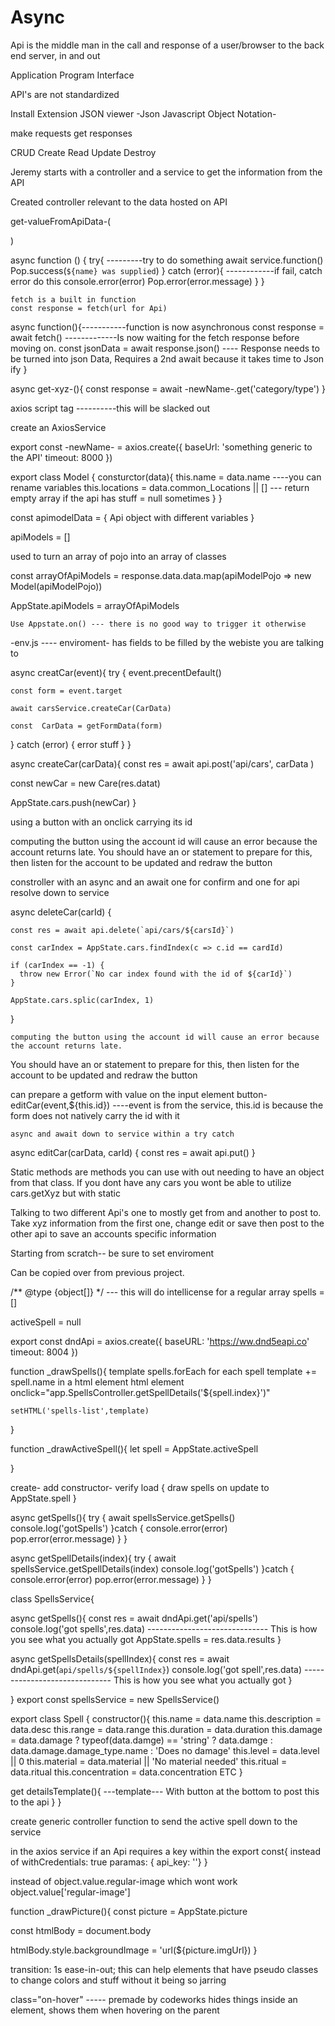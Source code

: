 # Async

Api is the middle man in the call and response of a user/browser to the back end server, in and out

Application Program Interface

API's are not standardized

<!-- NOTE -->
Install Extension JSON viewer
  -Json Javascript Object Notation-

make requests get responses

CRUD
Create Read Update Destroy 

Jeremy starts with a controller and a service to get the information from the API

Created controller relevant to the data hosted on API

<!-- NOTE Naming convention -->
  get-valueFromApiData-(

  )

  <!-- NOTE try catch -->
  async function () {
      try{  ---------try to do something
        await service.function()
        Pop.success(`${name} was supplied`)
    } catch (error){ ------------if fail, catch error do this
        console.error(error)
        Pop.error(error.message)
    }
  }

<!-- NOTE Fetch -->
    fetch is a built in function
    const response = fetch(url for Api)

<!-- STUB hard way -->
<!-- NOTE async get-->
async function(){-----------function is now asynchronous
  const response = await fetch() -------------Is now waiting for the fetch response before moving on.
  const jsonData = await response.json() ---- Response needs to be turned into json Data, Requires a 2nd await because it takes time to Json ify
}

<!-- STUB easy way-->
<!-- NOTE axios service -->

async get-xyz-(){
  const response = await -newName-.get('category/type')
}

axios script tag ----------this will be slacked out

create an AxiosService

export const -newName- = axios.create({
    baseUrl: 'something generic to the API'
    timeout: 8000
})


<!-- LOG the response from the Api every time -->

<!-- NOTE model -->
export class Model {
  consturctor(data){
    this.name = data.name
    ----you can rename variables
    this.locations = data.common_Locations || [] --- return empty array if the api has stuff = null sometimes
  }
}

const apimodelData = {
  Api object with different variables
}

<!-- NOTE AppState -->
apiModels = []


<!-- NOTE map -->

used to turn an array of pojo into an array of classes

const arrayOfApiModels = response.data.data.map(apiModelPojo => new Model(apiModelPojo))

AppState.apiModels = arrayOfApiModels

<!-- NOTE draw function with several awaits -->
    Use Appstate.on() --- there is no good way to trigger it otherwise


<!-- SECTION MVC Auth -->
-env.js ---- enviroment-
has fields to be filled by the webiste you are talking to 

<!-- NOTE Post -->
<!-- creating post -->

<!-- Controller -->
async creatCar(event){
  try {
    event.precentDefault()

    const form = event.target

    await carsService.createCar(CarData)

    const  CarData = getFormData(form)
  } catch (error) {
      error stuff
  }
}
<!-- Service -->
async createCar(carData){
  const res = await api.post('api/cars', carData )

  const newCar = new Care(res.datat)

  AppState.cars.push(newCar)
}

  <!-- NOTE Delete -->
  <!-- delete -->
  using a button with an onclick carrying its id

  computing the button using the account id will cause an error because the account returns late.
  You should have an or statement to prepare for this, then listen for the account to be updated and redraw the button

  constroller with an async and an await
    one for confirm and one for api resolve
      down to service

  <!-- service -->
  async deleteCar(carId) {

    const res = await api.delete(`api/cars/${carsId}`)

    const carIndex = AppState.cars.findIndex(c => c.id == cardId)

<!-- good to check for index so we dont try and delete the object at the end of the array -->
    if (carIndex == -1) {
      throw new Error(`No car index found with the id of ${carId}`)
    }

    AppState.cars.splic(carIndex, 1)
  }


  <!-- NOTE edit -->
  <!-- edit -->

    computing the button using the account id will cause an error because the account returns late.
  You should have an or statement to prepare for this, then listen for the account to be updated and redraw the button

  can prepare a getform with value on the input element
  button-editCar(event,${this.id})   ----event is from the service, this.id is because the form does not natively carry the id with it

  <!-- controller -->
    async and await down to service within a try catch
<!-- Service -->
  async editCar(carData, carId) {
    const res = await api.put()
  }


<!-- NOTE Static getter -->
<!-- like a getter but static? -->

Static methods are methods you can use with out needing to have an object from that class.
If you dont have any cars you wont be able to utilize cars.getXyz
but with static 

<!-- SECTION -->

Talking to two different Api's one to mostly get from and another to post to.
Take xyz information from the first one, change edit or save then post to the other api to save an accounts specific information

Starting from scratch-- be sure to set enviroment

<!-- NOTE env.js -->

Can be copied over from previous project.

<!-- NOTE appState -->
/** @type {object[]} */ --- this will do intellicense for a  regular array
spells = []

activeSpell = null

<!-- NOTE AxiosService -->

export const dndApi = axios.create({
  baseURL: 'https://ww.dnd5eapi.co'
  timeout: 8004
})

<!-- NOTE SpellsController -->

function _drawSpells(){
  template
  spells.forEach
        for each spell template += spell.name in a html element
              html element onclick="app.SpellsController.getSpellDetails('${spell.index}')"

    setHTML('spells-list',template)
}

function _drawActiveSpell(){
  let spell = AppState.activeSpell

}

create- add constructor- verify load {
  draw spells on update to AppState.spell
}

async getSpells(){
  try {
    await spellsService.getSpells()
    console.log('gotSpells')
  }catch {
    console.error(error)
    pop.error(error.message)
  }
}

async getSpellDetails(index){
  try {
    await spellsService.getSpellDetails(index)
    console.log('gotSpells')
  }catch {
    console.error(error)
    pop.error(error.message)
  }
}

<!-- NOTE SpellsService -->
class SpellsService{

async getSpells(){
  const res = await dndApi.get('api/spells')
  console.log('got spells',res.data)  ------------------------------ This is how you see what you actually got
  AppState.spells = res.data.results
}

async getSpellsDetails(spellIndex){
  const res = await dndApi.get(`api/spells/${spellIndex}`)
  console.log('got spell',res.data)  ------------------------------ This is how you see what you actually got
}

}
export const spellsService = new SpellsService()

<!-- NOTE Spell --model-- -->
export class Spell {
  constructor(){
    this.name = data.name
    this.description = data.desc
    this.range = data.range
    this.duration = data.duration
    <!-- this.damage = data.damage ? data.damage_type.name : 'Does no damge' -->
    this.damage = data.damage ? typeof(data.damge) == 'string' ? data.damge : data.damage.damage_type.name : 'Does no damage'
    this.level = data.level || 0
    this.material = data.material || 'No material needed'
    this.ritual = data.ritual
    this.concentration = data.concentration
    ETC
  }

get detailsTemplate(){
  ---template---
  With button at the bottom to post this to the api
}
}

<!-- NOTE SandboxSpellsController -->
create generic controller
  function to send the active spell down to the service

<!-- NOTE SandboxSpellsService -->


<!-- SECTION -->
in the axios service if an Api requires a key
within the export const{
  instead of withCredentials: true
  paramas: { api_key: ''}
}

<!-- NOTE bracket notation-->
instead of object.value.regular-image which wont work
object.value['regular-image']

<!-- NOTE changing style with js -->

function _drawPicture(){
  const picture = AppState.picture

  const htmlBody = document.body

  htmlBody.style.backgroundImage = 'url(${picture.imgUrl})
}

transition: 1s ease-in-out;
this can help elements that have pseudo classes to change colors and stuff without it being so jarring

class="on-hover" ----- premade by codeworks hides things inside an element, shows them when hovering on the parent